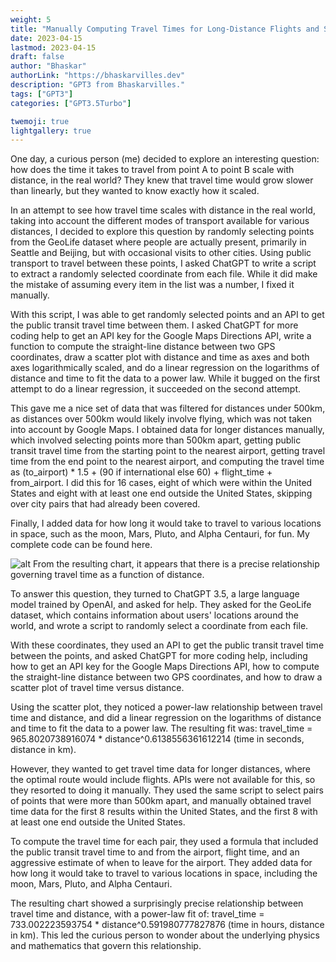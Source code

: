 ```yaml
---
weight: 5
title: "Manually Computing Travel Times for Long-Distance Flights and Space Travel: Uncovering the Precise Power-Law Relationship between Travel Time and Distance"
date: 2023-04-15
lastmod: 2023-04-15
draft: false
author: "Bhaskar"
authorLink: "https://bhaskarvilles.dev"
description: "GPT3 from Bhaskarvilles."
tags: ["GPT3"]
categories: ["GPT3.5Turbo"]

twemoji: true
lightgallery: true
---
```


One day, a curious person (me) decided to explore an interesting question: how does the time it takes to travel from point A to point B scale with distance, in the real world? They knew that travel time would grow slower than linearly, but they wanted to know exactly how it scaled.

In an attempt to see how travel time scales with distance in the real world, taking into account the different modes of transport available for various distances, I decided to explore this question by randomly selecting points from the GeoLife dataset where people are actually present, primarily in Seattle and Beijing, but with occasional visits to other cities. Using public transport to travel between these points, I asked ChatGPT to write a script to extract a randomly selected coordinate from each file. While it did make the mistake of assuming every item in the list was a number, I fixed it manually.

With this script, I was able to get randomly selected points and an API to get the public transit travel time between them. I asked ChatGPT for more coding help to get an API key for the Google Maps Directions API, write a function to compute the straight-line distance between two GPS coordinates, draw a scatter plot with distance and time as axes and both axes logarithmically scaled, and do a linear regression on the logarithms of distance and time to fit the data to a power law. While it bugged on the first attempt to do a linear regression, it succeeded on the second attempt.

This gave me a nice set of data that was filtered for distances under 500km, as distances over 500km would likely involve flying, which was not taken into account by Google Maps. I obtained data for longer distances manually, which involved selecting points more than 500km apart, getting public transit travel time from the starting point to the nearest airport, getting travel time from the end point to the nearest airport, and computing the travel time as (to_airport) * 1.5 + (90 if international else 60) + flight_time + from_airport. I did this for 16 cases, eight of which were within the United States and eight with at least one end outside the United States, skipping over city pairs that had already been covered.

Finally, I added data for how long it would take to travel to various locations in space, such as the moon, Mars, Pluto, and Alpha Centauri, for fun. My complete code can be found here.

![alt](https://vitalik.ca/images/traveltime/chart1.png)
From the resulting chart, it appears that there is a precise relationship governing travel time as a function of distance.

To answer this question, they turned to ChatGPT 3.5, a large language model trained by OpenAI, and asked for help. They asked for the GeoLife dataset, which contains information about users' locations around the world, and wrote a script to randomly select a coordinate from each file.

With these coordinates, they used an API to get the public transit travel time between the points, and asked ChatGPT for more coding help, including how to get an API key for the Google Maps Directions API, how to compute the straight-line distance between two GPS coordinates, and how to draw a scatter plot of travel time versus distance.

Using the scatter plot, they noticed a power-law relationship between travel time and distance, and did a linear regression on the logarithms of distance and time to fit the data to a power law. The resulting fit was: travel_time = 965.8020738916074 * distance^0.6138556361612214 (time in seconds, distance in km).

However, they wanted to get travel time data for longer distances, where the optimal route would include flights. APIs were not available for this, so they resorted to doing it manually. They used the same script to select pairs of points that were more than 500km apart, and manually obtained travel time data for the first 8 results within the United States, and the first 8 with at least one end outside the United States.

To compute the travel time for each pair, they used a formula that included the public transit travel time to and from the airport, flight time, and an aggressive estimate of when to leave for the airport. They added data for how long it would take to travel to various locations in space, including the moon, Mars, Pluto, and Alpha Centauri.

The resulting chart showed a surprisingly precise relationship between travel time and distance, with a power-law fit of: travel_time = 733.002223593754 * distance^0.591980777827876 (time in hours, distance in km). This led the curious person to wonder about the underlying physics and mathematics that govern this relationship.
